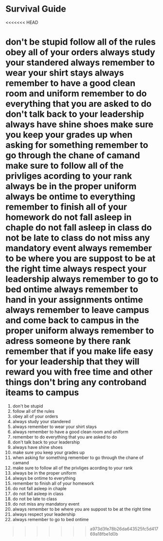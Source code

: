 # Survival Guide 
<<<<<<< HEAD

don't be stupid
follow all of the rules
obey all of your orders
always study your standered
always remember to wear your shirt stays
always remember to have a good clean room and uniform
remember to do everything that you are asked to do
don't talk back to your leadership
always have shine shoes
make sure you keep your grades up
when asking for something remember to go through the chane of camand 
make sure to follow all of the privliges acording to your rank
always be in the proper uniform
always be ontime to everything
remember to finish all of your homework
do not fall asleep in chaple
do not fall asleep in class
do not be late to class
do not miss any mandatory event
always remember to be where you are suppost to be at the right time
always respect your leadership
always remember to go to bed ontime
always remember to hand in your assignments ontime
always remember to leave campus and come back to campus in the proper uniform 
always remember to adress someone by there rank
remember that if you make life easy for your leadership that they will reward you with free time and other things
don't bring any controband iteams to campus 
=======
1. don't be stupid
2. follow all of the rules
3. obey all of your orders
4. always study your standered
5. always remember to wear your shirt stays
6. always remember to have a good clean room and uniform
7. remember to do everything that you are asked to do
8. don't talk back to your leadership
9. always have shine shoes
10. make sure you keep your grades up
11. when asking for something remember to go through the chane of camand 
12. make sure to follow all of the privliges acording to your rank
13. always be in the proper uniform
14. always be ontime to everything
15. remember to finish all of your homework
16. do not fall asleep in chaple
18. do not fall asleep in class
19. do not be late to class
20. do not miss any mandatory event
21. always remember to be where you are suppost to be at the right time
22. always respect your leadership
23. always remember to go to bed ontime
>>>>>>> a973d3fe78b26da643525fc5d41769a18fbe1d0b
